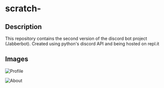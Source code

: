 # scratch-

## Description  

  This repository contains the second version of the discord bot project (Jabberbot). 
  Created using python's discord API and being hosted on repl.it  
  
## Images  

  ![Profile](https://cdn.discordapp.com/avatars/711514506978918440/3fcbfe6b9eb8ff4ca342bed9a33ff0e2.webp?size=80)  
  
  ![About](https://cdn.discordapp.com/attachments/817061505802960936/922404647635935322/unknown.png)
